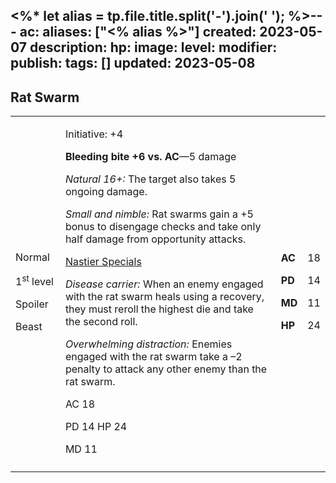 <%* let alias = tp.file.title.split('-').join(' '); %>---
ac: 
aliases: ["<% alias %>"]
created: 2023-05-07
description: 
hp: 
image: 
level: 
modifier: 
publish: 
tags: []
updated: 2023-05-08
---

## Rat Swarm

<table>
<colgroup>
<col style="width: 16%" />
<col style="width: 72%" />
<col style="width: 5%" />
<col style="width: 5%" />
</colgroup>
<tbody>
<tr class="odd">
<td><p>Normal</p>
<p>1<sup>st</sup> level</p>
<p>Spoiler</p>
<p>Beast</p></td>
<td><p>Initiative: +4</p>
<p><strong>Bleeding bite +6 vs. AC</strong>—5 damage</p>
<p><em>Natural 16+:</em> The target also takes 5 ongoing damage.</p>
<p><em>Small and nimble:</em> Rat swarms gain a +5 bonus to disengage
checks and take only half damage from opportunity attacks.</p>
<p><u>Nastier Specials</u></p>
<p><em>Disease carrier:</em> When an enemy engaged with the rat swarm
heals using a recovery, they must reroll the highest die and take the
second roll.</p>
<p><em>Overwhelming distraction:</em> Enemies engaged with the rat swarm
take a –2 penalty to attack any other enemy than the rat swarm.</p>
<p>AC 18</p>
<p>PD 14 HP 24</p>
<p>MD 11</p></td>
<td><p><strong>AC</strong></p>
<p><strong>PD</strong></p>
<p><strong>MD</strong></p>
<p><strong>HP</strong></p></td>
<td><p>18</p>
<p>14</p>
<p>11</p>
<p>24</p></td>
</tr>
<tr class="even">
<td></td>
<td></td>
<td></td>
<td></td>
</tr>
</tbody>
</table>
